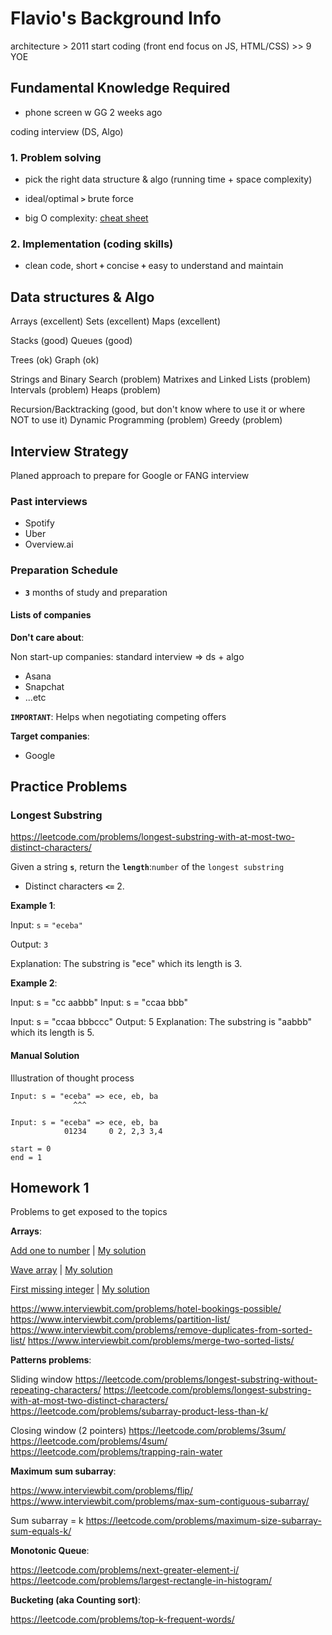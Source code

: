 # Flavio's Background Info

architecture > 2011 start coding (front end focus on JS, HTML/CSS) >> 9 YOE

## Fundamental Knowledge Required

- phone screen w GG 2 weeks ago

coding interview (DS, Algo)

### 1. Problem solving

- pick the right data structure & algo (running time + space complexity)
- ideal/optimal **`>`** brute force

- big O complexity: [cheat sheet](https://bigocheatsheet.com)

### 2. Implementation (coding skills)

- clean code, short **`+`** concise **`+`** easy to understand and maintain

## Data structures & Algo

Arrays (excellent)
Sets  (excellent)
Maps  (excellent)

Stacks  (good)
Queues  (good)

Trees (ok)
Graph (ok)

Strings and Binary Search (problem)
Matrixes and Linked Lists (problem)
Intervals (problem)
Heaps (problem)

Recursion/Backtracking (good, but don't know where to use it or where NOT to use it)
Dynamic Programming (problem)
Greedy (problem)

## Interview Strategy

Planed approach to prepare for Google or FANG interview

### Past interviews

- Spotify
- Uber
- Overview.ai

### Preparation Schedule

- **`3`** months of study and preparation

#### Lists of companies

**Don't care about**:

Non start-up companies: standard interview => ds + algo

- Asana
- Snapchat
- ...etc

**`IMPORTANT`**: Helps when negotiating competing offers

**Target companies**:

- Google

## Practice Problems

### Longest Substring

<https://leetcode.com/problems/longest-substring-with-at-most-two-distinct-characters/>

Given a string **`s`**, return the **`length`**:`number` of the `longest substring`

- Distinct characters **`<=`** 2.

**Example 1**:

Input: `s` = `"eceba"`

Output: `3`

Explanation: The substring is "ece" which its length is 3.

**Example 2**:

Input: s = "cc aabbb"
Input: s = "ccaa bbb"

Input: s = "ccaa bbbccc"
Output: 5
Explanation: The substring is "aabbb" which its length is 5.

#### Manual Solution

Illustration of thought process

```shell
Input: s = "eceba" => ece, eb, ba
              ^^^

Input: s = "eceba" => ece, eb, ba
            01234     0 2, 2,3 3,4

start = 0
end = 1
```

## Homework 1

Problems to get exposed to the topics

**Arrays**:

[Add one to number](https://leetcode.com/problems/plus-one/) | [My solution](arrays/plus-one.js)

[Wave array](https://www.interviewbit.com/problems/wave-array/) | [My solution](arrays/wave-array.js)

[First missing integer](https://www.interviewbit.com/problems/first-missing-integer/) | [My solution](arrays/first-missing-integer.js)

<https://www.interviewbit.com/problems/hotel-bookings-possible/>
<https://www.interviewbit.com/problems/partition-list/>
<https://www.interviewbit.com/problems/remove-duplicates-from-sorted-list/>
<https://www.interviewbit.com/problems/merge-two-sorted-lists/>

**Patterns problems**:

Sliding window
<https://leetcode.com/problems/longest-substring-without-repeating-characters/>
<https://leetcode.com/problems/longest-substring-with-at-most-two-distinct-characters/>
<https://leetcode.com/problems/subarray-product-less-than-k/>

Closing window (2 pointers)
<https://leetcode.com/problems/3sum/>
<https://leetcode.com/problems/4sum/>
<https://leetcode.com/problems/trapping-rain-water>

**Maximum sum subarray**:

<https://www.interviewbit.com/problems/flip/>
<https://www.interviewbit.com/problems/max-sum-contiguous-subarray/>

Sum subarray = k
<https://leetcode.com/problems/maximum-size-subarray-sum-equals-k/>

**Monotonic Queue**:

<https://leetcode.com/problems/next-greater-element-i/>
<https://leetcode.com/problems/largest-rectangle-in-histogram/>

**Bucketing (aka Counting sort)**:

<https://leetcode.com/problems/top-k-frequent-words/>
